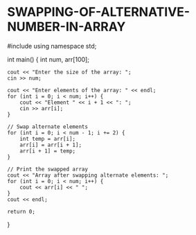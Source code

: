 # SWAPPING-OF-ALTERNATIVE-NUMBER-IN-ARRAY
#include <iostream>
using namespace std;

int main() {
    int num, arr[100];
    
    cout << "Enter the size of the array: ";
    cin >> num;
    
    cout << "Enter elements of the array: " << endl;
    for (int i = 0; i < num; i++) {
        cout << "Element " << i + 1 << ": ";
        cin >> arr[i];
    }
    
    // Swap alternate elements
    for (int i = 0; i < num - 1; i += 2) {
        int temp = arr[i];
        arr[i] = arr[i + 1];
        arr[i + 1] = temp;
    }
    
    // Print the swapped array
    cout << "Array after swapping alternate elements: ";
    for (int i = 0; i < num; i++) {
        cout << arr[i] << " ";
    }
    cout << endl;
    
    return 0;
}
